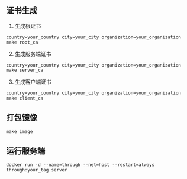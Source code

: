 ## 证书生成
1. 生成根证书
```shell
country=your_country city=your_city organization=your_organization make root_ca
```

2. 生成服务端证书
```shell
country=your_country city=your_city organization=your_organization make server_ca
```

3. 生成客户端证书
```shell
country=your_country city=your_city organization=your_organization make client_ca
```

## 打包镜像
```shell
make image
```

## 运行服务端
```shell
docker run -d --name=through --net=host --restart=always through:your_tag server
```